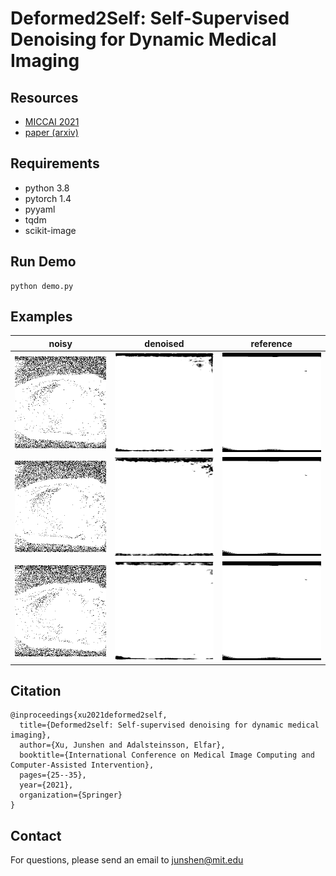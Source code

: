 # Deformed2Self: Self-Supervised Denoising for Dynamic Medical Imaging

## Resources

- [MICCAI 2021](https://link.springer.com/chapter/10.1007/978-3-030-87196-3_3)
- [paper (arxiv)](https://arxiv.org/pdf/2106.12175.pdf)

## Requirements

- python 3.8
- pytorch 1.4
- pyyaml
- tqdm
- scikit-image

## Run Demo

```
python demo.py
```

## Examples

|noisy|denoised|reference|
|---|---|---|
|![](outputs/noisy2.png)|![](outputs/denoised2.png) |![](data/2.png)|
|![](outputs/noisy5.png)|![](outputs/denoised5.png) |![](data/5.png)|
|![](outputs/noisy8.png)|![](outputs/denoised8.png) |![](data/8.png)|

## Citation

```
@inproceedings{xu2021deformed2self,
  title={Deformed2self: Self-supervised denoising for dynamic medical imaging},
  author={Xu, Junshen and Adalsteinsson, Elfar},
  booktitle={International Conference on Medical Image Computing and Computer-Assisted Intervention},
  pages={25--35},
  year={2021},
  organization={Springer}
}
```

## Contact

For questions, please send an email to junshen@mit.edu
